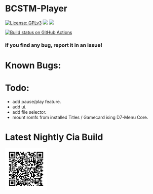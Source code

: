 # BCSTM-Player 

<a href="https://github.com/NPI-D7/BCSTM-Player/master/LICENSE"> <img height="20" src="https://img.shields.io/badge/License-GPLv3-informational.svg?style=for-the-badge" alt="License: GPLv3"></a> <img height="20" src="https://img.shields.io/github/downloads/NPI-D7/BCSTM-Player/total.svg?style=for-the-badge"> <a href="https://github.com/NPI-D7/BCSTM-Player/releases"><img height="20" src="https://img.shields.io/github/tag/NPI-D7/BCSTM-Player.svg?style=for-the-badge"/></a>&nbsp;

<a href="https://github.com/NPI-D7/BCSTM-Player/actions?query=workflow%3A%22Build+BCSTM-Player%22">
   <img src="https://github.com/NPI-D7/BCSTM-Player/workflows/Build%20BCSTM-Player/badge.svg?style=for-the-badge" height="20" style="for-the-badge" alt="Build status on GitHub Actions">
  </a>



 


 ### if you find any bug, report it in an issue!
# Known Bugs:

# Todo:
- add pause/play feature.
- add ui.
- add file selector.
- mount romfs from installed Titles / Gamecard ising D7-Menu Core.

# Latest Nightly Cia Build

<img src="https://raw.githubusercontent.com/NPI-D7/nightlys/master/builds/BCSTM-Player/BCSTM-Player.png">
